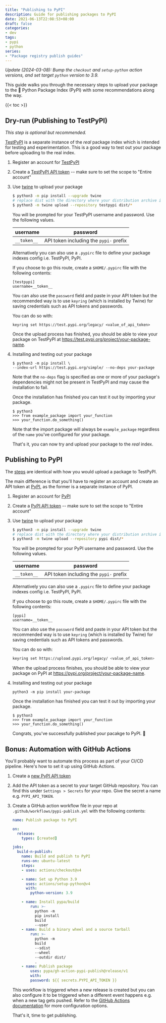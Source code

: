 ```yaml
---
title: "Publishing to PyPI"
description: Guide for publishing packages to PyPI 
date: 2021-06-13T22:08:53+08:00
draft: false
categories:
- dev
tags:
- pypi
- python
series:
- "Package registry publish guides"
---
```


_Update (2024-03-08): Bump the `checkout` and `setup-python` action versions, and set target `python`
version to 3.9._

This guide walks you through the necessary steps to upload your package to the :snake: Python Package
Index (PyPI) with some recommendations along the way.

{{< toc >}}

## Dry-run (Publishing to TestPyPI)

*This step is optional but recommended.*

[TestPyPI](https://test.pypi.org) is a separate instance of the *real* package index which is intended for testing and
experimentation. This is a good way to test out your package before uploading to the real index.

1. Register an account for [TestPyPI](https://test.pypi.org/account/register)

2. Create a [TestPyPI API token](https://test.pypi.org/manage/account/#api-tokens)
-- make sure to set the scope to "Entire account"

3. Use [twine](https://packaging.python.org/key_projects/#twine) to upload your package

   ```sh
   $ python3 -m pip install --upgrade twine
   # replace dist with the directory where your distribution archive is located
   $ python3 -m twine upload --repository testpypi dist/*
   ```

    You will be prompted for your TestPyPI username and password. Use the following values.

    | username    | password |
    | ----------- | -------- |
    | `__token__` | API token including the `pypi-` prefix |

    Alternatively you can also use a `.pypirc` file to define your package indexes config i.e. TestPyPI, PyPI.

    If you choose to go this route, create a `$HOME/.pypirc` file with the following contents:

    ```shell
    [testpypi]
    username=__token__
    ```

    You can also use the `password` field and paste in your API token but the recommended way is to use
    `keyring` (which is installed by Twine) for saving credentials such as API tokens and passwords.

    You can do so with:

    ```shell
    keyring set https://test.pypi.org/legacy/ <value_of_api_token>
    ```

    Once the upload process has finished, you should be able to view your package on TestPyPI at
    https://test.pypi.org/project/your-package-name.

4. Installing and testing out your package

    ```shell
    $ python3 -m pip install \
    --index-url https://test.pypi.org/simple/ --no-deps your-package
    ```

    Note that the `no-deps` flag is specified as one or more of your package's dependencies might not
    be present in TestPyPI and may cause the installation to fail.

    Once the installation has finished you can test it out by importing your package.

    ```shell
    $ python3
    >>> from example_package import your_function
    >>> your_function.do_something()
    ```

    Note that the import package will always be `example_package` regardless of the `name` you've
    configured for your package.

    That's it, you can now try and upload your package to the *real* index.

## Publishing to PyPI

The [steps](#dry-run-publishing-to-testpypi) are identical with how you would upload a package to TestPyPI.

The main difference is that you'll have to register an account and create an API token at [PyPI](https://pypi.org), as 
the former is a separate instance of PyPI.

1. Register an account for [PyPI](https://pypi.org/account/register)

2. Create a [PyPI API token](https://pypi.org/manage/account/#api-tokens)
-- make sure to set the scope to "Entire account"

3. Use [twine](https://packaging.python.org/key_projects/#twine) to upload your package

   ```sh
   $ python3 -m pip install --upgrade twine
   # replace dist with the directory where your distribution archive is located
   $ python3 -m twine upload --repository pypi dist/*
   ```

    You will be prompted for your PyPI username and password. Use the following values.

    | username    | password |
    | ----------- | -------- |
    | `__token__` | API token including the `pypi-` prefix |

    Alternatively you can also use a `.pypirc` file to define your package indexes config i.e. TestPyPI, PyPI.

    If you choose to go this route, create a `$HOME/.pypirc` file with the following contents:

    ```shell
    [pypi]
    username=__token__
    ```

    You can also use the `password` field and paste in your API token but the recommended way is to use
    `keyring` (which is installed by Twine) for saving credentials such as API tokens and passwords.

    You can do so with:

    ```sh
    keyring set https://upload.pypi.org/legacy/ <value_of_api_token>
    ```

    When the upload process finishes, you should be able to view your package on PyPI at
    https://pypi.org/project/your-package-name.

4. Installing and testing out your package

    ```shell
    python3 -m pip install your-package
    ```

    Once the installation has finished you can test it out by importing your
    package.

    ```shell
    $ python3
    >>> from example_package import your_function
    >>> your_function.do_something()
    ```

    Congrats, you've successfully published your pacakge to PyPI. :tada:

## Bonus: Automation with GitHub Actions

You'll probably want to automate this process as part of your CI/CD pipeline.  Here's how to set it up using
GitHub Actions.

1. Create a [new PyPI API token](https://pypi.org/manage/account/#api-tokens)

2. Add the API token as a secret to your target GitHub repository. You can find this under
`Settings > Secrets` for your repo. Give the secret a name e.g.  `PYPI_API_TOKEN`.

3. Create a GitHub action workflow file in your repo at `.github/workflows/pypi-publish.yml`
with the following contents:

    ```yaml
    name: Publish package to PyPI
    
    on:
      release:
        types: [created]
    
    jobs:
      build-n-publish:
        name: Build and publish to PyPI
        runs-on: ubuntu-latest
        steps:
        - uses: actions/checkout@v4
    
        - name: Set up Python 3.9
          uses: actions/setup-python@v4
          with:
            python-version: 3.9
    
        - name: Install pypa/build
            run: >-
              python -m
              pip install
              build
              --user
        - name: Build a binary wheel and a source tarball
            run: >-
              python -m
              build
              --sdist
              --wheel
              --outdir dist/
              .
        - name: Publish package
            uses: pypa/gh-action-pypi-publish@release/v1
            with:
            password: ${{ secrets.PYPI_API_TOKEN }}
    ```

    This workflow is triggered when a new release is created but you can also configure it to be
    triggered when a different event happens e.g. when a new tag gets pushed. Refer to the
    [GitHub Actions documentation](https://docs.github.com/en/actions) for more configuration options.

    That's it, time to get publishing.
